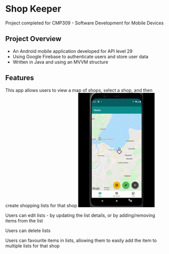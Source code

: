 # Shop Keeper

Project completed for CMP309 - Software Development for Mobile Devices

## Project Overview
- An Android mobile application developed for API level 29
- Using Google Firebase to authenticate users and store user data
- Written in Java and using an MVVM structure

## Features
This app allows users to view a map of shops, select a shop, and then create shopping lists for that shop
![GIF of user creating a list and adding items to it](https://github.com/otto2048/shopKeeper-project/blob/main/images/createList.gif?raw=true)

Users can edit lists - by updating the list details, or by adding/removing items from the list

Users can delete lists

Users can favourite items in lists, allowing them to easily add the item to multiple lists for that shop
